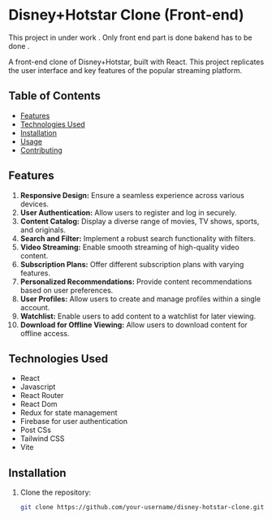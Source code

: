 # Disney+Hotstar Clone (Front-end)

This project in under work . Only front end part is done bakend has to be done .

A front-end clone of Disney+Hotstar, built with React. This project replicates the user interface and key features of the popular streaming platform.

## Table of Contents

- [Features](#features)
- [Technologies Used](#technologies-used)
- [Installation](#installation)
- [Usage](#usage)
- [Contributing](#contributing)

## Features

1. **Responsive Design:** Ensure a seamless experience across various devices.
2. **User Authentication:** Allow users to register and log in securely.
3. **Content Catalog:** Display a diverse range of movies, TV shows, sports, and originals.
4. **Search and Filter:** Implement a robust search functionality with filters.
5. **Video Streaming:** Enable smooth streaming of high-quality video content.
6. **Subscription Plans:** Offer different subscription plans with varying features.
7. **Personalized Recommendations:** Provide content recommendations based on user preferences.
8. **User Profiles:** Allow users to create and manage profiles within a single account.
9. **Watchlist:** Enable users to add content to a watchlist for later viewing.
10. **Download for Offline Viewing:** Allow users to download content for offline access.

## Technologies Used

- React
- Javascript
- React Router
- React Dom
- Redux for state management
- Firebase for user authentication
- Post CSs
- Tailwind CSS
- Vite

## Installation

1. Clone the repository:

   ```bash
   git clone https://github.com/your-username/disney-hotstar-clone.git --
   ```
